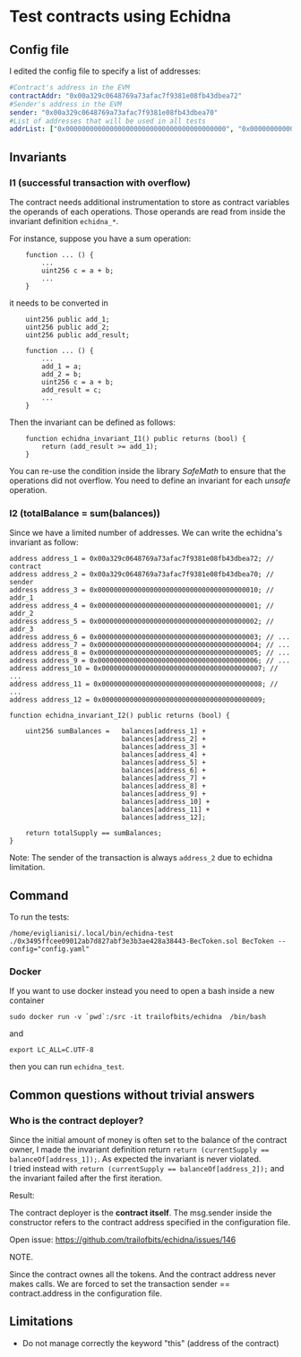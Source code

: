 # Test contracts using Echidna
 
## Config file

I edited the config file to specify a list of addresses:

```yaml
#Contract's address in the EVM
contractAddr: "0x00a329c0648769a73afac7f9381e08fb43dbea72"
#Sender's address in the EVM
sender: "0x00a329c0648769a73afac7f9381e08fb43dbea70"
#List of addresses that will be used in all tests
addrList: ["0x0000000000000000000000000000000000000000", "0x0000000000000000000000000000000000000001", "0x0000000000000000000000000000000000000002", "0x0000000000000000000000000000000000000004", "0x0000000000000000000000000000000000000005", "0x0000000000000000000000000000000000000006", "0x0000000000000000000000000000000000000007", "0x0000000000000000000000000000000000000008", "0x0000000000000000000000000000000000000009"]
```

## Invariants

### I1 (successful transaction with overflow)

The contract needs additional instrumentation to store as contract variables the operands of each operations.
Those operands are read from inside the invariant definition `echidna_*`.

For instance, suppose you have a sum operation:

```
    function ... () {
        ...
        uint256 c = a + b;
        ...
    }
```

it needs to be converted in

```
    uint256 public add_1;
    uint256 public add_2;
    uint256 public add_result;
    
    function ... () {
        ...
        add_1 = a;
        add_2 = b;
        uint256 c = a + b;
        add_result = c;
        ...
    }
```

Then the invariant can be defined as follows:

```
    function echidna_invariant_I1() public returns (bool) {
        return (add_result >= add_1);
    }
```

You can re-use the condition inside the library *SafeMath* to ensure that the operations did not overflow.
You need to define an invariant for each *unsafe* operation.

### I2 (totalBalance = sum(balances))

Since we have a limited number of addresses. We can write the echidna's invariant as follow:

```
address address_1 = 0x00a329c0648769a73afac7f9381e08fb43dbea72; // contract
address address_2 = 0x00a329c0648769a73afac7f9381e08fb43dbea70; // sender
address address_3 = 0x0000000000000000000000000000000000000010; // addr_1
address address_4 = 0x0000000000000000000000000000000000000001; // addr_2
address address_5 = 0x0000000000000000000000000000000000000002; // addr_3
address address_6 = 0x0000000000000000000000000000000000000003; // ...
address address_7 = 0x0000000000000000000000000000000000000004; // ...
address address_8 = 0x0000000000000000000000000000000000000005; // ...
address address_9 = 0x0000000000000000000000000000000000000006; // ...
address address_10 = 0x0000000000000000000000000000000000000007; // ...
address address_11 = 0x0000000000000000000000000000000000000008; // ...
address address_12 = 0x0000000000000000000000000000000000000009;

function echidna_invariant_I2() public returns (bool) {

    uint256 sumBalances =   balances[address_1] +
                            balances[address_2] +
                            balances[address_3] +
                            balances[address_4] +
                            balances[address_5] +
                            balances[address_6] + 
                            balances[address_7] +
                            balances[address_8] +
                            balances[address_9] +
                            balances[address_10] +
                            balances[address_11] +
                            balances[address_12];
                            
    return totalSupply == sumBalances;
}
```

Note: The sender of the transaction is always `address_2` due to echidna limitation.

## Command

To run the tests:

```
/home/eviglianisi/.local/bin/echidna-test ./0x3495ffcee09012ab7d827abf3e3b3ae428a38443-BecToken.sol BecToken --config="config.yaml"
```


### Docker

If you want to use docker instead you need to open a bash inside a new container 

```
sudo docker run -v `pwd`:/src -it trailofbits/echidna  /bin/bash 
```

and 

```
export LC_ALL=C.UTF-8
```

then you can run `echidna_test`.


## Common questions without trivial answers

### Who is the contract deployer?

Since the initial amount of money is often set to the balance of the contract owner, I made the invariant definition return `return (currentSupply == balanceOf[address_1]);`. As expected the invariant is never violated.  
I tried instead with `return (currentSupply == balanceOf[address_2]);` and the invariant failed after the first iteration.

Result:

The contract deployer is the **contract itself**.
The msg.sender inside the constructor refers to the contract address specified in the configuration file.

Open issue: https://github.com/trailofbits/echidna/issues/146

NOTE.

Since the contract ownes all the tokens. And the contract address never makes calls. We are forced to set the transaction sender == contract.address in the configuration file.

## Limitations

- Do not manage correctly the keyword "this" (address of the contract)